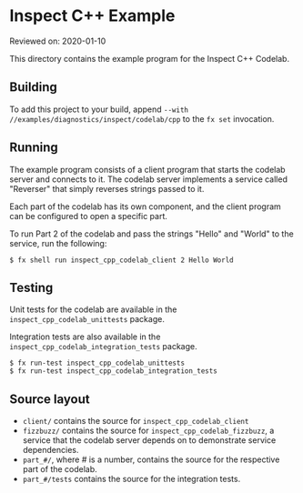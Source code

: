 # Inspect C++ Example

Reviewed on: 2020-01-10

This directory contains the example program for the Inspect C++ Codelab.

## Building

To add this project to your build, append `--with
//examples/diagnostics/inspect/codelab/cpp` to the `fx set` invocation.

## Running

The example program consists of a client program that starts the codelab
server and connects to it.  The codelab server implements a service called
"Reverser" that simply reverses strings passed to it.

Each part of the codelab has its own component, and the client program
can be configured to open a specific part.

To run Part 2 of the codelab and pass the strings "Hello" and "World"
to the service, run the following:
```
$ fx shell run inspect_cpp_codelab_client 2 Hello World
```

## Testing

Unit tests for the codelab are available in the `inspect_cpp_codelab_unittests`
package.

Integration tests are also available in the `inspect_cpp_codelab_integration_tests`
package.

```
$ fx run-test inspect_cpp_codelab_unittests
$ fx run-test inspect_cpp_codelab_integration_tests
```

## Source layout

- `client/` contains the source for `inspect_cpp_codelab_client`
- `fizzbuzz/` contains the source for `inspect_cpp_codelab_fizzbuzz`,
a service that the codelab server depends on to demonstrate service
dependencies.
- `part_#/`, where # is a number, contains the source for the respective
part of the codelab.
- `part_#/tests` contains the source for the integration tests.
